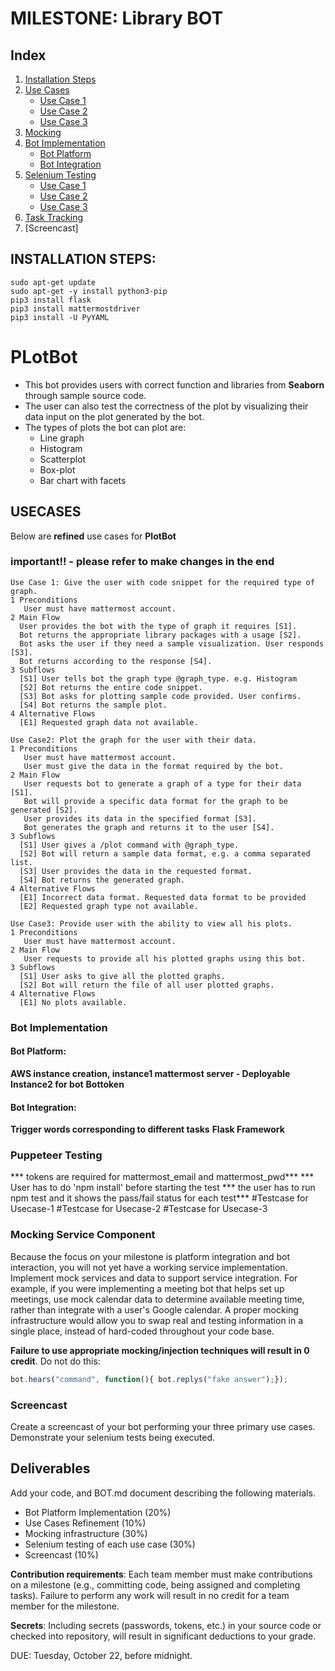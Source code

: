 # MILESTONE: Library BOT

## Index
1. [Installation Steps](https://github.ncsu.edu/csc510-fall2019/CSC510-22/blob/master/BOT.md/#install) 
2. [Use Cases](https://github.ncsu.edu/csc510-fall2019/CSC510-22/blob/master/BOT.md/#usecase) 
	* [Use Case 1](https://github.ncsu.edu/csc510-fall2019/CSC510-22/blob/master/BOT.md/#usecase1)
	* [Use Case 2](https://github.ncsu.edu/csc510-fall2019/CSC510-22/blob/master/BOT.md/#usecase2)
	* [Use Case 3](https://github.ncsu.edu/csc510-fall2019/CSC510-22/blob/master/BOT.md/#usecase3)
2. [Mocking](https://github.ncsu.edu/csc510-fall2019/CSC510-22/blob/master/BOT.md/#mocking)
3. [Bot Implementation](https://github.ncsu.edu/csc510-fall2019/CSC510-22/blob/master/BOT.md/#implement)
	* [Bot Platform](https://github.ncsu.edu/csc510-fall2019/CSC510-22/blob/master/BOT.md/#platform)
	* [Bot Integration](https://github.ncsu.edu/csc510-fall2019/CSC510-22/blob/master/BOT.md/#integration)
4. [Selenium Testing](https://github.ncsu.edu/csc510-fall2019/CSC510-22/blob/master/BOT.md/#test)
	* [Use Case 1](https://github.ncsu.edu/csc510-fall2019/CSC510-22/blob/master/BOT.md/#test1)
	* [Use Case 2](https://github.ncsu.edu/csc510-fall2019/CSC510-22/blob/master/BOT.md/#test2)
	* [Use Case 3](https://github.ncsu.edu/csc510-fall2019/CSC510-22/blob/master/BOT.md/#test3)
5. [Task Tracking](https://github.ncsu.edu/csc510-fall2019/CSC510-22/blob/master/BOT.md/#track)
6. [Screencast]

## <a name="install"></a> INSTALLATION STEPS:
```
sudo apt-get update
sudo apt-get -y install python3-pip
pip3 install flask
pip3 install mattermostdriver
pip3 install -U PyYAML
```

# PLotBot
* This bot provides users with correct function and libraries from **Seaborn** through sample source code.
* The user can also test the correctness of the plot by visualizing their data input on the plot generated by the bot.
* The types of plots the bot can plot are:
   * Line graph
   * Histogram
   * Scatterplot
   * Box-plot
   * Bar chart with facets

## <a name="usecase"></a> USECASES

Below are **refined** use cases for **PlotBot**

### important!! - please refer to make changes in the end

<a name="usecase1"></a>
```
Use Case 1: Give the user with code snippet for the required type of graph.
1 Preconditions
   User must have mattermost account.
2 Main Flow
  User provides the bot with the type of graph it requires [S1].
  Bot returns the appropriate library packages with a usage [S2].
  Bot asks the user if they need a sample visualization. User responds [S3].
  Bot returns according to the response [S4].
3 Subflows
  [S1] User tells bot the graph type @graph_type. e.g. Histogram
  [S2] Bot returns the entire code snippet.
  [S3] Bot asks for plotting sample code provided. User confirms.
  [S4] Bot returns the sample plot.
4 Alternative Flows
  [E1] Requested graph data not available.
```
<a name="usecase2"></a>
```
Use Case2: Plot the graph for the user with their data.
1 Preconditions
   User must have mattermost account.
   User must give the data in the format required by the bot.
2 Main Flow
   User requests bot to generate a graph of a type for their data [S1].
   Bot will provide a specific data format for the graph to be generated [S2].
   User provides its data in the specified format [S3].
   Bot generates the graph and returns it to the user [S4].
3 Subflows
  [S1] User gives a /plot command with @graph_type.
  [S2] Bot will return a sample data format, e.g. a comma separated list.
  [S3] User provides the data in the requested format.
  [S4] Bot returns the generated graph.
4 Alternative Flows
  [E1] Incorrect data format. Requested data format to be provided
  [E2] Requested graph type not available.
```
<a name="usecase3"></a>
```
Use Case3: Provide user with the ability to view all his plots.
1 Preconditions
   User must have mattermost account.
2 Main Flow
   User requests to provide all his plotted graphs using this bot.
3 Subflows
  [S1] User asks to give all the plotted graphs.
  [S2] Bot will return the file of all user plotted graphs. 
4 Alternative Flows
  [E1] No plots available.
```


### Bot Implementation

#### Bot Platform: 
**AWS instance creation, instance1 mattermost server - Deployable**
**Instance2 for bot**
**Bottoken**

#### Bot Integration: 
**Trigger words corresponding to different tasks**
**Flask Framework**

### Puppeteer Testing
*** tokens are required for mattermost_email and mattermost_pwd***
*** User has to do 'npm install' before starting the test
*** the user has to run npm test and it shows the pass/fail status for each test*** 
#Testcase for Usecase-1
#Testcase for Usecase-2
#Testcase for Usecase-3

### Mocking Service Component

Because the focus on your milestone is platform integration and bot interaction, you will not yet have a working service implementation. Implement mock services and data to support service integration. For example, if you were implementing a meeting bot that helps set up meetings, use mock calendar data to determine available meeting time, rather than integrate with a user's Google calendar. A proper mocking infrastructure would allow you to swap real and testing information in a single place, instead of hard-coded throughout your code base.

**Failure to use appropriate mocking/injection techniques will result in 0 credit**. Do not do this:

```javascript
bot.hears("command", function(){ bot.replys("fake answer");});
```

### Screencast

Create a screencast of your bot performing your three primary use cases. Demonstrate your selenium tests being executed.

## Deliverables

Add your code, and BOT.md document describing the following materials.

* Bot Platform Implementation (20%)
* Use Cases Refinement (10%)
* Mocking infrastructure (30%)
* Selenium testing of each use case (30%)
* Screencast (10%)

**Contribution requirements**: Each team member must make contributions on a milestone (e.g., committing code, being assigned and completing tasks). Failure to perform any work will result in no credit for a team member for the milestone.

**Secrets**: Including secrets (passwords, tokens, etc.) in your source code or checked into repository, will result in significant deductions to your grade.

DUE: Tuesday, October 22, before midnight.
